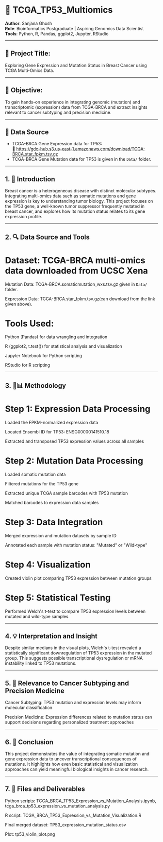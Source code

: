 # 🧬 TCGA_TP53_Multiomics

**Author**: Sanjana Ghosh  
**Role**: Bioinformatics Postgraduate | Aspiring Genomics Data Scientist  
**Tools**: Python, R, Pandas, ggplot2, Jupyter, RStudio


---


## 📌 Project Title:

Exploring Gene Expression and Mutation Status in Breast Cancer using TCGA Multi-Omics Data.


---


## 🎯 Objective:

To gain hands-on experience in integrating genomic (mutation) and transcriptomic (expression) data from TCGA-BRCA and extract insights relevant to cancer subtyping and precision medicine.


---


## 📂 Data Source

- TCGA-BRCA Gene Expression data for TP53:  
  🔗 https://gdc-hub.s3.us-east-1.amazonaws.com/download/TCGA-BRCA.star_fpkm.tsv.gz
- TCGA-BRCA Gene Mutation data for TP53 is given in the `Data/` folder.


---


## 1. 📌 Introduction

Breast cancer is a heterogeneous disease with distinct molecular subtypes. Integrating multi-omics data such as somatic mutations and gene expression is key to understanding tumor biology. This project focuses on the TP53 gene, a well-known tumor suppressor frequently mutated in breast cancer, and explores how its mutation status relates to its gene expression profile.


---


## 2. 🔍 Data Source and Tools

# Dataset: TCGA-BRCA multi-omics data downloaded from UCSC Xena

Mutation Data: TCGA-BRCA.somaticmutation_wxs.tsv.gz given in  `Data/` folder.

Expression Data: TCGA-BRCA.star_fpkm.tsv.gz(can download from the link given above).

# Tools Used:

Python (Pandas) for data wrangling and integration

R (ggplot2, t.test()) for statistical analysis and visualization

Jupyter Notebook for Python scripting

RStudio for R scripting


---


## 3. 🧪📊 Methodology

# Step 1: Expression Data Processing

Loaded the FPKM-normalized expression data

Located Ensembl ID for TP53: ENSG00000141510.18

Extracted and transposed TP53 expression values across all samples

# Step 2: Mutation Data Processing

Loaded somatic mutation data

Filtered mutations for the TP53 gene

Extracted unique TCGA sample barcodes with TP53 mutation

Matched barcodes to expression data samples

# Step 3: Data Integration

Merged expression and mutation datasets by sample ID

Annotated each sample with mutation status: "Mutated" or "Wild-type"

# Step 4: Visualization

Created violin plot comparing TP53 expression between mutation groups

# Step 5: Statistical Testing

Performed Welch's t-test to compare TP53 expression levels between mutated and wild-type samples


---


## 4. 💡 Interpretation and Insight

Despite similar medians in the visual plots, Welch's t-test revealed a statistically significant downregulation of TP53 expression in the mutated group. This suggests possible transcriptional dysregulation or mRNA instability linked to TP53 mutations.


---


## 5. 💊 Relevance to Cancer Subtyping and Precision Medicine

Cancer Subtyping: TP53 mutation and expression levels may inform molecular classification

Precision Medicine: Expression differences related to mutation status can support decisions regarding personalized treatment approaches


---


## 6. 📓 Conclusion

This project demonstrates the value of integrating somatic mutation and gene expression data to uncover transcriptional consequences of mutations. It highlights how even basic statistical and visualization approaches can yield meaningful biological insights in cancer research.


---


## 7. 📂 Files and Deliverables

Python scripts: TCGA_BRCA_TP53_Expression_vs_Mutation_Analysis.ipynb, tcga_brca_tp53_expression_vs_mutation_analysis.py

R script: TCGA_BRCA_TP53_Expression_vs_Mutation_Visualization.R

Final merged dataset: TP53_expression_mutation_status.csv

Plot: tp53_violin_plot.png
